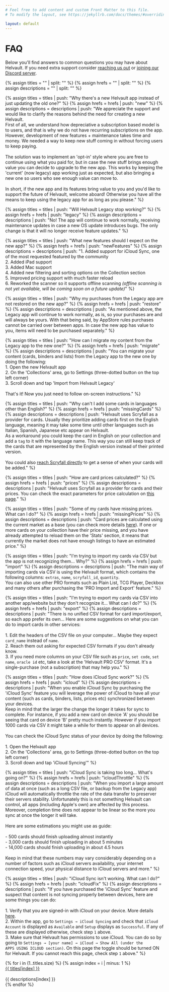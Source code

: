 ```yaml
---
# Feel free to add content and custom Front Matter to this file.
# To modify the layout, see https://jekyllrb.com/docs/themes/#overriding-theme-defaults

layout: default
---
```

<html>
  <head>
    <link href="https://cdn.jsdelivr.net/npm/bootstrap@5.3.1/dist/css/bootstrap.min.css" rel="stylesheet" integrity="sha384-4bw+/aepP/YC94hEpVNVgiZdgIC5+VKNBQNGCHeKRQN+PtmoHDEXuppvnDJzQIu9" crossorigin="anonymous">
    <script src="https://cdn.jsdelivr.net/npm/bootstrap@5.3.1/dist/js/bootstrap.bundle.min.js" integrity="sha384-HwwvtgBNo3bZJJLYd8oVXjrBZt8cqVSpeBNS5n7C8IVInixGAoxmnlMuBnhbgrkm" crossorigin="anonymous"></script>
    <link rel="stylesheet" href="style.css">
  </head>
  
  <script type="text/javascript">
    function openContentIfNeeded() {
      if (window.location.hash !== "") {
        const collapseElementList = document.querySelectorAll(window.location.hash)
        const collapseList = [...collapseElementList].map(collapseEl => new bootstrap.Collapse(collapseEl))
      }
    }
    window.onload = openContentIfNeeded;
  </script>
</html>

# FAQ
Below you'll find answers to common questions you may have about Helvault. If you need extra support consider [reaching us out]({{site.helvault_support_form}}) or [joining our Discord server](https://discord.gg/WMWNpmcg35).

{% assign titles = "" | split: "" %}
{% assign hrefs = "" | split: "" %}
{% assign descriptions = "" | split: "" %}


{% assign titles = titles | push: "Why there's a new Helvault app instead of just updating the old one?" %}
{% assign hrefs = hrefs | push: "new" %}
{% assign descriptions = descriptions | push: "We appreciate the support and would like to clarify the reasons behind the need for creating a new Helvault.<br/>First of all, we understand how depreciative a subscription based model is to users, and that is why we do not have recurring subscriptions on the app. However, development of new features + maintenance takes time and money. We needed a way to keep new stuff coming in without forcing users to keep paying.<br/><br/>The solution was to implement an 'opt-in' style where you are free to continue using what you paid for, but in case the new stuff brings enough value you can decide to upgrade to the new app. This works by keeping the 'current' (now legacy) app working just as expected, but also bringing a new one so users who see enough value can move to.<br/><br/>In short, if the new app and its features bring value to you and you'd like to support the future of Helvault, welcome aboard! Otherwise you have all the means to keep using the legacy app for as long as you please." %}


{% assign titles = titles | push: "Will Helvault Legacy stop working?" %}
{% assign hrefs = hrefs | push: "legacy" %}
{% assign descriptions = descriptions | push: "No! The app will continue to work normally, receiving maintenance updates in case a new OS update introduces bugs. The only change is that it will no longer receive feature updates." %}


{% assign titles = titles | push: "What new features should I expect on the new app?" %}
{% assign hrefs = hrefs | push: "newFeatures" %}
{% assign descriptions = descriptions | push: "1. Added support for iCloud Sync, one of the most requested featured by the community<br/>2. Added iPad support<br/>3. Added Mac support<br/>4. Added new filtering and sorting options on the Collection section<br/>5. Improved pricing support with much faster reload<br/>6. Reworked the scanner so it supports offline scanning <i>(offline scanning is not yet available, will be coming soon on a future update)</i>" %}


{% assign titles = titles | push: "Why my purchases from the Legacy app are not restored on the new app?" %}
{% assign hrefs = hrefs | push: "restore" %}
{% assign descriptions = descriptions | push: "As mentioned above, the Legacy app will continue to work normally, as is, so your purchases are and will always be yours. With that being said, by AppStore rules purchases cannot be carried over between apps. In case the new app has value to you, items will need to be purchased separately." %}


{% assign titles = titles | push: "How can I migrate my content from the Legacy app to the new one?" %}
{% assign hrefs = hrefs | push: "migrate" %}
{% assign descriptions = descriptions | push: "You can migrate your content (cards, binders and lists) from the Legacy app to the new one by doing the following:<br/>1. Open the new Helvault app<br/>2. On the 'Collections' area, go to Settings (three-dotted button on the top left corner)<br/>3. Scroll down and tap 'Import from Helvault Legacy'<br/><br/>That's it! Now you just need to follow on-screen instructions." %}


{% assign titles = titles | push: "Why can't I add some cards in languages other than English?" %}
{% assign hrefs = hrefs | push: "missingCards" %}
{% assign descriptions = descriptions | push: "Helvault uses Scryfall as a provider for cards. Usually they prioritize adding cards first on the English language, meaning it may take some time until other languages such as Italian, Spanish, Japanese etc appear on Helvault.<br/>As a workaround you could keep the card in English on your collection and add a <code>tag</code> to it with the language name. This way you can still keep track of the cards that are represented by the English version instead of their printed version.<br/><br/>You could also <a href='https://scryfall.com/contact'>reach Scryfall directly</a> to get a sense of when your cards will be added." %}


{% assign titles = titles | push: "How are card prices calculated?" %}
{% assign hrefs = hrefs | push: "prices" %}
{% assign descriptions = descriptions | push: "Helvault uses Scryfall as a provider for cards and their prices. You can check the exact parameters for price calculation on <a href='https://scryfall.com/docs/faqs/where-do-scryfall-prices-come-from-7' target='_blank'>this page</a>." %}


{% assign titles = titles | push: "Some of my cards have missing prices. What can I do?" %}
{% assign hrefs = hrefs | push: "missingPrices" %}
{% assign descriptions = descriptions | push: "Card prices are calculated using the current market as a base (you can check more details <a href='https://scryfall.com/docs/faqs/where-do-scryfall-prices-come-from-7' target='_blank'>here</a>). If one or more cards on your collection have their price missing, and you have already attempted to reload them on the 'Stats' section, it means that currently the market does not have enough listings to have an estimated price." %}


{% assign titles = titles | push: "I'm trying to import my cards via CSV but the app is not recognizing them... Why?" %}
{% assign hrefs = hrefs | push: "import" %}
{% assign descriptions = descriptions | push: "The main way of importing cards via CSV is using the Helvault format, which contains the following columns: <code>extras</code>, <code>name</code>, <code>scryfall_id</code>, <code>quantity</code>.<br/>You can also use other PRO formats such as Plain List, TCG Player, Deckbox and many others after purchasing the 'PRO Import and Export' feature." %}


{% assign titles = titles | push: "I'm trying to export my cards via CSV into another app/website but they don't recognize it... What can I do?" %}
{% assign hrefs = hrefs | push: "export" %}
{% assign descriptions = descriptions | push: "There is no unified CSV format for card import/export, so each app prefer its own... Here are some suggestions on what you can do to import cards in other services:<br/><br/>1. Edit the headers of the CSV file on your computer... Maybe they expect <code>card_name</code> instead of <code>name</code>.<br/>2. Reach them out asking for expected CSV formats if you don't already know.<br/>3. If you need more columns on your CSV file such as <code>price</code>, <code>set code</code>, <code>set name</code>, <code>oracle id</code> etc, take a look at the 'Helvault PRO CSV' format. It's a single-purchase (not a subscription) that may help you." %}


{% assign titles = titles | push: "How does iCloud Sync work?" %}
{% assign hrefs = hrefs | push: "icloud" %}
{% assign descriptions = descriptions | push: "When you enable iCloud Sync by purchasing the 'iCloud Sync' feature you will leverage the power of iCloud to have all your content (such as cards, binders, lists, prices etc) synchronized between your devices.<br/>Keep in mind that the larger the change the longer it takes for sync to complete. For instance, if you add a new card on device 'A' you should be seeing that card on device 'B' pretty much instantly. However if you import 1000 cards via CSV it might take a while for them to appear on all devices.<br/><br/>You can check the iCloud Sync status of your device by doing the following:<br/><br/>1. Open the Helvault app<br/>2. On the 'Collections' area, go to Settings (three-dotted button on the top left corner)<br/>3. Scroll down and tap 'iCloud Syncing'" %}


{% assign titles = titles | push: "iCloud Sync is taking too long... What's going on?" %}
{% assign hrefs = hrefs | push: "icloudThrottle" %}
{% assign descriptions = descriptions | push: "When you import a large amount of data at once (such as a long CSV file, or backup from the Legacy app) iCloud will automatically throttle the rate of the data transfer to preserver their servers stability. Unfortunately this is not something Helvault can control, all apps (including Apple's own) are affected by this process. Moreover, completion time does not appear to be linear so the more you sync at once the longer it will take.<br/><br/>Here are some estimations you might use as guide:<br/><br/>- 500 cards should finish uploading almost instantly<br/>- 3,000 cards should finish uploading in about 5 minutes<br/>- 14,000 cards should finish uploading in about 4.5 hours<br/><br/>Keep in mind that these numbers may vary considerably depending on a number of factors such as iCloud servers availability, your internet connection speed, your physical distance to iCloud servers and more." %}


{% assign titles = titles | push: "iCloud Sync isn't working. What can I do?" %}
{% assign hrefs = hrefs | push: "icloudFix" %}
{% assign descriptions = descriptions | push: "If you have purchased the 'iCloud Sync' feature and suspect that content is not syncing properly between devices, here are some things you can do:<br/><br/>1. Verify that you are signed-in with iCloud on your device. More details <a href='https://support.apple.com/en-gb/guide/icloud/mmfc0f1e2a/1.0/icloud/1.0' target='_blank'>here</a>.<br/>2. Within the app, go to <code>Settings → iCloud Syncing</code> and check that <code>iCloud Account</code> is displayed as <code>Available</code> and <code>Setup</code> displays as <code>Successful</code>. If any of these are displayed otherwise, check step <code>1</code> above.<br/>3. Make sure that Helvault has permissions to use iCloud. You can do so by going to <code>Settings → [your name] → iCloud → Show All (under the APPS USING ICLOUD section)</code>. On this page the toggle should be turned ON for Helvault. If you cannot reach this page, check step <code>1</code> above." %}

<div class="faq-body">
  {% for i in (1..titles.size) %}
  {% assign index = i | minus: 1 %}
    <div class="faq-collapse-item">
      <a class="faq-collapse-btn" data-bs-toggle="collapse" href="#{{ hrefs[index] }}">{{ titles[index] }}</a>
      <div class="faq-collapse-content collapse" id="{{ hrefs[index] }}"><br/>{{ descriptions[index] }}</div>
    </div>
  {% endfor %}
</div>